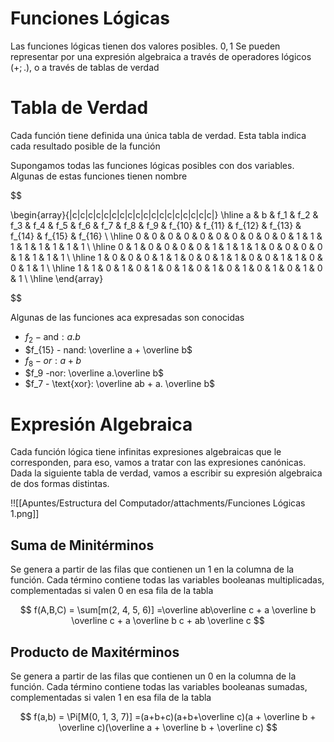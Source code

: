 # Funciones Lógicas

Las funciones lógicas tienen dos valores posibles. $0,1$ Se pueden representar por una expresión algebraica a través de operadores lógicos $(+; .)$, o a través de tablas de verdad

# Tabla de Verdad

Cada función tiene definida una única tabla de verdad. Esta tabla indica cada resultado posible de la función

Supongamos todas las funciones lógicas posibles con dos variables. Algunas de estas funciones tienen nombre

$$

\begin{array}{|c|c|c|c|c|c|c|c|c|c|c|c|c|c|c|c|c|c|}
\hline
a & b & f_1 & f_2 & f_3 & f_4 & f_5 & f_6 & f_7 & f_8 & f_9 & f_{10} & f_{11} & f_{12} & f_{13} & f_{14} & f_{15} & f_{16} \\
\hline
0 & 0 & 0 & 0 & 0 & 0 & 0 & 0 & 0 & 0 & 1 & 1  & 1  & 1  & 1  & 1  & 1  & 1  \\
\hline
0 & 1 & 0 & 0 & 0 & 0 & 1 & 1 & 1 & 1 & 0 & 0  & 0  & 0  & 1  & 1  & 1  & 1  \\
\hline
1 & 0 & 0 & 0 & 1 & 1 & 0 & 0 & 1 & 1 & 0 & 0  & 1  & 1  & 0  & 0  & 1  & 1  \\
\hline
1 & 1 & 0 & 1 & 0 & 1 & 0 & 1 & 0 & 1 & 0 & 1  & 0  & 1  & 0  & 1  & 0  & 1 \\ 
\hline 
\end{array}

$$

Algunas de las funciones aca expresadas son conocidas

- $f_2 - \text{and}: a.b$
- $f_{15} - nand: \overline a + \overline b$
- $f_8 - or: a+b$
- $f_9 -nor: \overline a.\overline b$
- $f_7 - \text{xor}: \overline ab + a. \overline b$

# Expresión Algebraica

Cada función lógica tiene infinitas expresiones algebraicas que le corresponden, para eso, vamos a tratar con las expresiones canónicas. Dada la siguiente tabla de verdad, vamos a escribir su expresión algebraica de dos formas distintas.

!![[Apuntes/Estructura del Computador/attachments/Funciones Lógicas 1.png]]

## Suma de Minitérminos

Se genera a partir de las filas que contienen un $1$ en la columna de la función. Cada término contiene todas las variables booleanas multiplicadas, complementadas si valen $0$ en esa fila de la tabla

$$
f(A,B,C) = \sum[m(2, 4, 5, 6)] =\overline ab\overline c + a \overline b \overline c + a \overline b c + ab \overline c
$$

## Producto de Maxitérminos

Se genera a partir de las filas que contienen un $0$ en la columna de la función. Cada término contiene todas las variables booleanas sumadas, complementadas si valen $1$ en esa fila de la tabla

$$
f(a,b) = \Pi[M(0, 1, 3, 7)] =(a+b+c)(a+b+\overline c)(a + \overline b + \overline c)(\overline a + \overline b + \overline c)
$$